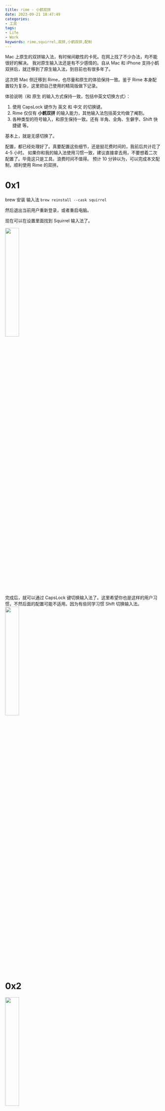 ```yaml
---
title: rime - 小鹤双拼
date: 2023-09-21 18:47:49
categories:
- 工具
tags:
- Life
- Work
keywords: rime,squirrel,双拼,小鹤双拼,配制
---
```


Mac 上原生的双拼输入法，有时候间歇性的卡死。在网上找了不少办法，均不能很好的解决。
我对原生输入法还是有不少感情的。自从 Mac 和 iPhone 支持小鹤双拼后，就迁移到了原生输入法，到目前也有很多年了。

这次把 Mac 侧迁移到 Rime，也尽量和原生的体验保持一致。鉴于 Rime 本身配置较为复杂，这里把自己使用的精简版做下记录。

体验说明（和 原生 的输入方式保持一致，包括中英文切换方式）：
1. 使用 CapsLock 键作为 英文 和 中文 的切换键。
2. Rime 仅仅有 **小鹤双拼** 的输入能力，其他输入法包括英文均做了阉割。
3. 各种类型的符号输入，和原生保持一致。还有 半角、全角、生僻字、Shift 快捷键 等。

基本上，就是无感切换了。

配置，都已经处理好了。真要配置这些细节，还是挺花费时间的，我前后共计花了 4-5 小时。
如果你和我的输入法使用习惯一致，建议直接拿去用，不要想着二次配置了。毕竟这只是工具。浪费时间不值得。
预计 10 分钟以为，可以完成本文配制，顺利使用 Rime 的双拼。

<!-- more -->

# 0x1

brew 安装 输入法
`brew reinstall --cask squirrel`

然后退出当前用户重新登录，或者重启电脑。

现在可以在设置里面找到 Squirrel 输入法了。

<img src="https://cdn.jsdelivr.net/gh/yigegongjiang/image_space@main/blog_img/202309220148970.png" width="30%">

完成后，就可以通过 CapsLock 键切换输入法了。这里希望你也是这样的用户习惯，不然后面的配置可能不适用。因为有些同学习惯 Shift 切换输入法。
<img src="https://cdn.jsdelivr.net/gh/yigegongjiang/image_space@main/blog_img/202309220148972.png" width="30%">

# 0x2

<img src="https://cdn.jsdelivr.net/gh/yigegongjiang/image_space@main/blog_img/202309220148971.png" width="30%">

点击设置，会打开 输入法 的配置文件夹。这里下载配置文件，全部复制到当前配置文件夹里面。https://github.com/yigegongjiang/rime

然后点击上面截图里面，setting 上面有一个 **Deploy** 部署按扭，点击后等 3-5 秒中，配置就部署完成了。

# 0x3

目前已经可以正常是用 rime 的双拼了。enjoy yourself.

如果正常的话，应该可以出现下面两种不同模式(正常/暗黑)下的输入项，基本和 原生 的还原。
其中暗黑模式无法做到 100% 还原，因为系统会根据输入窗口的配色，对输入面版做颜色调整，但是 Rime 只能做固定配色。

<img src="https://cdn.jsdelivr.net/gh/yigegongjiang/image_space@main/blog_img/202309220148974.png" width="30%">

<img src="https://cdn.jsdelivr.net/gh/yigegongjiang/image_space@main/blog_img/202309220148973.png" width="30%">


# 进阶说明

在 rime 输入法下，按 `control+~` 键，光标出会出配制项。这里可以做进一步的配制，如启用 utf8 打开生僻字，打开 emoji，切换繁体和简体等。

如果这里满足不了诉求，可以修改下面的配制项，重新部署一下即可。这里有一份快速的配置指南。

<img src="https://cdn.jsdelivr.net/gh/yigegongjiang/image_space@main/blog_img/202309220148975.png" width="30%">

主要配制都是在 `double_pinyin_flypy.custom.yaml` 文件中，这是双拼的配制文件。

## 打开生僻字
默如和原生的逻辑一致，是关闭生僻字的。这样可以有效的减少侯选字的数量。如果需要打开生僻字，可以做如下操作：
```
    - options: ["gbk","utf8"] # 这里是屏蔽生僻字用的。不然候选里面有很多生僻字。UTF8 会打开生僻字，GBK 不会。 
      reset: 0                                          
      states:
        - GBK
        - UTF-8

```
把 reset 修改成 1

## 打开 emoji
一定要在打开 生僻字 的基础上，才能打开 emoji。
```
    - name: emoji_suggestion
      reset: 0
      states: [ "N", "Y" ] # 是否需要 Emoji。注意，只能在 选中 UTF8 的时候，才可以打开 emoji，否则有概率系统 crash(实测结果)。
```
把 reset 修改成 1

## 打开 繁体字

```
    - name: simplification
      reset: 1
      states: [ 繁, 简 ] # 繁体、间体切换。默认繁体，这里需要通过 reset 强制简体
```
把 reset 修改成 0

## 关闭 词库
```
  #載入朙月拼音擴充詞庫
  #'translator/dictionary': luna_pinyin.extended
  'translator/preedit_format': {}
```
把 `translator/dictionary` 这一行注释掉即可。下一行千万不能注释，否则双拼输入的时候，输入框会显示全拼字符。

## 彻底关闭 emoji
全局搜索一下，把 `emoji_suggestion` 相关的，都删掉即可

## 自定义表情和符号
```
  # 自定义符号上屏
  punctuator:
    import_preset: symbols
    symbols:
      "/bq": [😀,😁,😂,😃,😄,😅,😆,😉,😊,😋,😎,😍,😘,😗]
    half_shape:
      "#": "#"
      "*": "*"
      "`": "`"
      "~": "~"
      "@": "@"
      "=": "="
      '\': "、"
      "%": "%"
      "$": "¥"
      "|": "｜"
      "/": "/"
      "'": { pair: ["「", "」"] }
      "[": "【"
      "]": "】"
      "<": "《"
      ">": "》"
```
修改这里，可以自定义键盘对应的符号，也可以自定义表情。

## 自定义快捷语句

在 `custom_phrase.txt` 文件夹中，可以把需要的快捷短句录入进去。
切记，一定要用 tab 做间隔，不能直接使用空格。（文件顶部有描述）

___

GFW 不仅可以控制流量的出口，也可以反向控制流量的入口。
我们看到的外面不是真实的，外面看到的我们也不是真实的。
